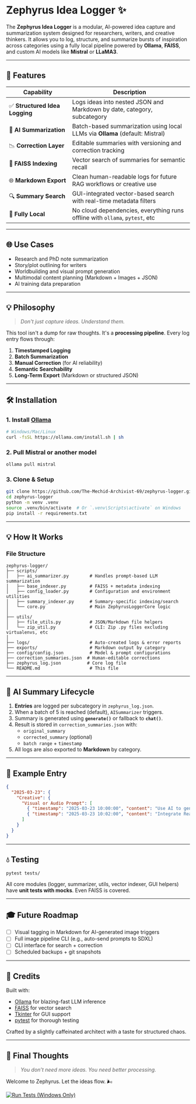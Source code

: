 # Zephyrus Idea Logger ✨

The **Zephyrus Idea Logger** is a modular, AI-powered idea capture and summarization system designed for researchers, writers, and creative thinkers. It allows you to log, structure, and summarize bursts of inspiration across categories using a fully local pipeline powered by **Ollama**, **FAISS**, and custom AI models like **Mistral** or **LLaMA3**.

---

## 🚀 Features

| Capability                    | Description                                                                 |
|------------------------------|-----------------------------------------------------------------------------|
| ✅ **Structured Idea Logging** | Logs ideas into nested JSON and Markdown by date, category, subcategory     |
| 🧠 **AI Summarization**     | Batch-based summarization using local LLMs via **Ollama** (default: Mistral) |
| 📉 **Correction Layer**       | Editable summaries with versioning and correction tracking                  |
| 🔗 **FAISS Indexing**         | Vector search of summaries for semantic recall                             |
| 🌐 **Markdown Export**         | Clean human-readable logs for future RAG workflows or creative use         |
| 🔍 **Summary Search**         | GUI-integrated vector-based search with real-time metadata filters         |
| 🚧 **Fully Local**             | No cloud dependencies, everything runs offline with `ollama`, `pytest`, etc |

---

## 🌐 Use Cases
- Research and PhD note summarization
- Story/plot outlining for writers
- Worldbuilding and visual prompt generation
- Multimodal content planning (Markdown + Images + JSON)
- AI training data preparation

---

## 💡 Philosophy
> *Don't just capture ideas. Understand them.*

This tool isn't a dump for raw thoughts. It's a **processing pipeline**. Every log entry flows through:
1. **Timestamped Logging**
2. **Batch Summarization**
3. **Manual Correction** (for AI reliability)
4. **Semantic Searchability**
5. **Long-Term Export** (Markdown or structured JSON)

---

## 🛠️ Installation
### 1. Install [Ollama](https://ollama.com)
```bash
# Windows/Mac/Linux
curl -fsSL https://ollama.com/install.sh | sh
```

### 2. Pull Mistral or another model
```bash
ollama pull mistral
```

### 3. Clone & Setup
```bash
git clone https://github.com/The-Mechid-Archivist-69/zephyrus-logger.git
cd zephyrus-logger
python -m venv .venv
source .venv/bin/activate  # Or `.venv\Scripts\activate` on Windows
pip install -r requirements.txt
```

---

## 💡 How It Works

### File Structure
```
zephyrus-logger/
├── scripts/
│   ├── ai_summarizer.py        # Handles prompt-based LLM summarization
│   ├── base_indexer.py         # FAISS + metadata indexing
│   ├── config_loader.py        # Configuration and environment utilities
│   ├── summary_indexer.py      # Summary-specific indexing/search
│   └── core.py                 # Main ZephyrusLoggerCore logic
│
├── utils/
│   ├── file_utils.py           # JSON/Markdown file helpers
│   └── zip_util.py             # CLI: Zip .py files excluding virtualenvs, etc
│
├── logs/                       # Auto-created logs & error reports
├── exports/                    # Markdown output by category
├── config/config.json          # Model & prompt configurations
├── correction_summaries.json  # Human-editable corrections
├── zephyrus_log.json          # Core log file
└── README.md                   # This file
```

---

## 🔎 AI Summary Lifecycle
1. **Entries** are logged per subcategory in `zephyrus_log.json`.
2. When a batch of 5 is reached (default), `AISummarizer` triggers.
3. Summary is generated using **`generate()`** or fallback to **`chat()`**.
4. Result is stored in `correction_summaries.json` with:
   - `original_summary`
   - `corrected_summary` (optional)
   - `batch range` + `timestamp`
5. All logs are also exported to **Markdown** by category.

---

## 📄 Example Entry
```json
{
  "2025-03-23": {
    "Creative": {
      "Visual or Audio Prompt": [
        { "timestamp": "2025-03-23 10:00:00", "content": "Use AI to generate concept art for Mechids." },
        { "timestamp": "2025-03-23 10:02:00", "content": "Integrate Reaper audio notes with image metadata." }
      ]
    }
  }
}
```
---

## 💧 Testing

```bash
pytest tests/
```

All core modules (logger, summarizer, utils, vector indexer, GUI helpers) have **unit tests with mocks**. Even FAISS is covered.

---

## 🎓 Future Roadmap
- [ ] Visual tagging in Markdown for AI-generated image triggers
- [ ] Full image pipeline CLI (e.g., auto-send prompts to SDXL)
- [ ] CLI interface for search + correction
- [ ] Scheduled backups + git snapshots

---

## 🌊 Credits
Built with:
- [Ollama](https://ollama.com) for blazing-fast LLM inference
- [FAISS](https://github.com/facebookresearch/faiss) for vector search
- [Tkinter](https://docs.python.org/3/library/tkinter.html) for GUI support
- [pytest](https://docs.pytest.org/) for thorough testing

Crafted by a slightly caffeinated architect with a taste for structured chaos.

---

## 🌟 Final Thoughts
> *You don’t need more ideas. You need better processing.*

Welcome to Zephyrus. Let the ideas flow. 🌬️

[![Run Tests (Windows Only)](https://github.com/The-Mechid-Archivist-69/Ideas_Logger/actions/workflows/pytest.yml/badge.svg)](https://github.com/The-Mechid-Archivist-69/Ideas_Logger/actions/workflows/pytest.yml)

